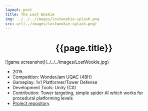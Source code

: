 ```yaml
---
layout: post
title: The Lost Wookie
img: ../../../images/lostwookie-splash.png
src: url(../images/lostwookie-splash.png)
---
```

<h1 style="text-align:center">{{page.title}}</h1>
![game screenshot](../../../images/LostWookie.jpg)

* 2015
* Competition: WonderJam UQAC (48H) 
* Gameplay: 1v1 Platformer/Tower Defense 
* Development Tools: Unity (C#)
* Contribution: Tower targeting, simple spider AI which works for procedural platforming levels
* [Project repository](https://github.com/FrancoisPre/DEVvsGAME)